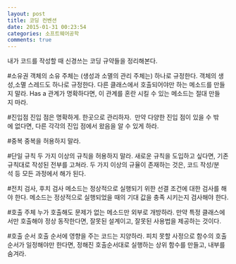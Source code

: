 ```yaml
---
layout: post
title: 코딩 컨벤션
date: 2015-01-31 00:23:54
categories: 소프트웨어공학
comments: true
---
```

내가 코드를 작성할 때 신경쓰는 코딩 규약들을 정리해본다.

#소유권
객체의 소유 주체는 (생성과 소멸의 관리 주체는) 하나로 규정한다.
객체의 생성,소멸 스레드도 하나로 규정한다.
다른 클래스에서 호출되어야만 하는 메소드를 만들지 말라.
Has a 관계가 명확하다면, 이 관계를 혼란 시킬 수 있는 메소드는 절대 만들지 마라.

#진입점
진입 점은 명확하게. 한곳으로 관리하자. 
만약 다양한 진입 점이 있을 수 밖에 없다면, 다른 각각의 진입 점에서 왔음을 알 수 있게 하라.

#중복
중복을 허용하지 말라.

#단일 규칙
두 가지 이상의 규칙을 허용하지 말라. 새로운 규칙을 도입하고 싶다면, 기존 규칙대로 작성된 전부를 고쳐라.
두 가지 이상의 규율이 존재하는 것은, 코드 작성/분석 등 모든 과정에서 해가 된다.

#전치 검사, 후치 검사
메소드는 정상적으로 실행되기 위한 선결 조건에 대한 검사를 해야 한다.
메소드는 정상적으로 실행되었을 때의 기대 값을 충족 시키는지 검사해야 한다.

#호출 주체
누가 호출해도 문제가 없는 메소드만 외부로 개방하라.
만약 특정 클래스에서만 호출해야 정상 동작한다면, 잘못된 설계이고, 잘못된 사용법을 제공하는 것이다.

#호출 순서
호출 순서에 영향을 주는 코드는 지양하라.
피치 못할 사정으로 함수의 호출 순서가 일정해야만 한다면, 정해진 호출순서대로 실행하는 상위 함수를 만들고, 내부를 숨겨라.